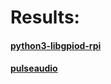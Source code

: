 # Results:

#### [python3-libgpiod-rpi](python3-libgpiod-rpi.html)

#### [pulseaudio](pulseaudio.html)
